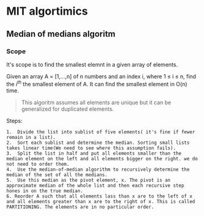 # MIT algortimics

## Median of medians algoritm

### Scope

It's scope is to find the smallest elemnt in a given array of elements.

Given an array A = [1,...,n] of n numbers and an index i, where 1 ≤ i ≤ n, find the $i^{th}$ the smallest element of A. It can find the smallest element in O(n) time.

> This algoritm assumes all elements are unique but it can be generalized for duplicated elements.

Steps:

```
1.  Divide the list into sublist of five elements( it's fine if fewer remain in a list).
2.  Sort each sublist and determine the median. Sorting small lists takes linear time(We need to see where this assumption fails). 
3.  Split the list in half and put all elements smaller than the median element on the left and all elements bigger on the right. we do not need to order them.
4.  Use the median-of-median algorithm to recursively determine the median of the set of all the medians.
5.  Use this median as the pivot element, x. The pivot is an approximate median of the whole list and then each recursive step hones in on the true median.
6. Reorder A such that all elements lass than x are to the left of x and all elements greater than x are to the right of x. This is called PARTITIONING. The elements are in no particular order.
```


